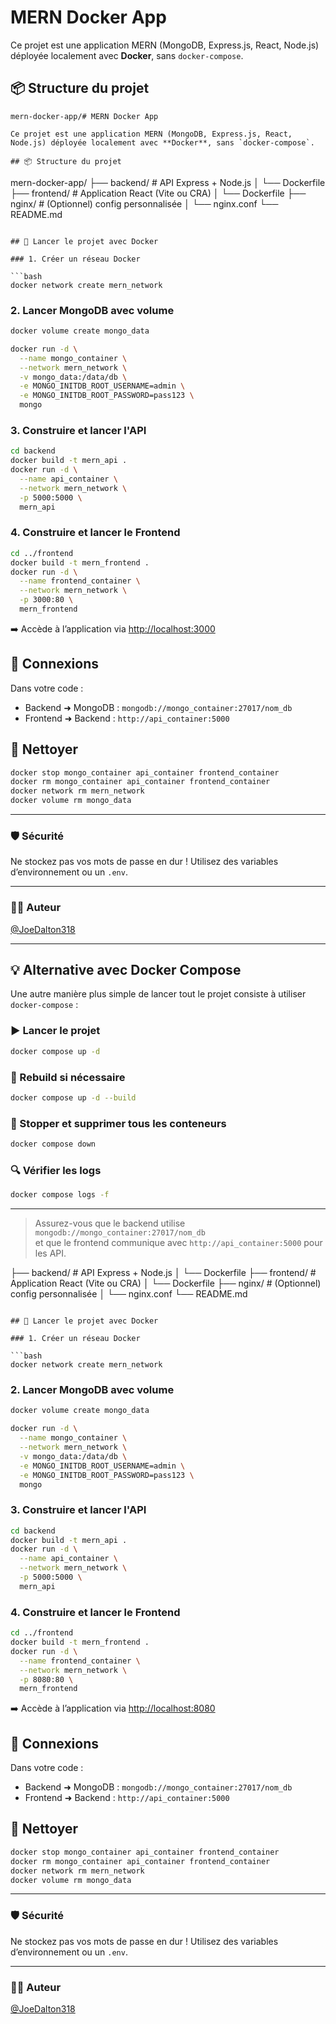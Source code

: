 # MERN Docker App

Ce projet est une application MERN (MongoDB, Express.js, React, Node.js) déployée localement avec **Docker**, sans `docker-compose`.

## 📦 Structure du projet

```
mern-docker-app/# MERN Docker App

Ce projet est une application MERN (MongoDB, Express.js, React, Node.js) déployée localement avec **Docker**, sans `docker-compose`.

## 📦 Structure du projet

```
mern-docker-app/
├── backend/           # API Express + Node.js
│   └── Dockerfile
├── frontend/          # Application React (Vite ou CRA)
│   └── Dockerfile
├── nginx/             # (Optionnel) config personnalisée
│   └── nginx.conf
└── README.md
```

## 🚀 Lancer le projet avec Docker

### 1. Créer un réseau Docker

```bash
docker network create mern_network
```

### 2. Lancer MongoDB avec volume

```bash
docker volume create mongo_data

docker run -d \
  --name mongo_container \
  --network mern_network \
  -v mongo_data:/data/db \
  -e MONGO_INITDB_ROOT_USERNAME=admin \
  -e MONGO_INITDB_ROOT_PASSWORD=pass123 \
  mongo
```

### 3. Construire et lancer l'API

```bash
cd backend
docker build -t mern_api .
docker run -d \
  --name api_container \
  --network mern_network \
  -p 5000:5000 \
  mern_api
```

### 4. Construire et lancer le Frontend

```bash
cd ../frontend
docker build -t mern_frontend .
docker run -d \
  --name frontend_container \
  --network mern_network \
  -p 3000:80 \
  mern_frontend
```

➡️ Accède à l’application via [http://localhost:3000](http://localhost:3000)

## 🔧 Connexions

Dans votre code :

- Backend ➜ MongoDB : `mongodb://mongo_container:27017/nom_db`
- Frontend ➜ Backend : `http://api_container:5000`

## 🧹 Nettoyer

```bash
docker stop mongo_container api_container frontend_container
docker rm mongo_container api_container frontend_container
docker network rm mern_network
docker volume rm mongo_data
```

---

### 🛡️ Sécurité

Ne stockez pas vos mots de passe en dur ! Utilisez des variables d’environnement ou un `.env`.

---

### 👨‍💻 Auteur

[@JoeDalton318](https://github.com/JoeDalton318)

---

## 💡 Alternative avec Docker Compose

Une autre manière plus simple de lancer tout le projet consiste à utiliser `docker-compose` :

### ▶️ Lancer le projet

```bash
docker compose up -d
```

### 🔄 Rebuild si nécessaire

```bash
docker compose up -d --build
```

### 🛑 Stopper et supprimer tous les conteneurs

```bash
docker compose down
```

### 🔍 Vérifier les logs

```bash
docker compose logs -f
```

---

> Assurez-vous que le backend utilise `mongodb://mongo_container:27017/nom_db`  
> et que le frontend communique avec `http://api_container:5000` pour les API.

├── backend/           # API Express + Node.js
│   └── Dockerfile
├── frontend/          # Application React (Vite ou CRA)
│   └── Dockerfile
├── nginx/             # (Optionnel) config personnalisée
│   └── nginx.conf
└── README.md
```

## 🚀 Lancer le projet avec Docker

### 1. Créer un réseau Docker

```bash
docker network create mern_network
```

### 2. Lancer MongoDB avec volume

```bash
docker volume create mongo_data

docker run -d \
  --name mongo_container \
  --network mern_network \
  -v mongo_data:/data/db \
  -e MONGO_INITDB_ROOT_USERNAME=admin \
  -e MONGO_INITDB_ROOT_PASSWORD=pass123 \
  mongo
```

### 3. Construire et lancer l'API

```bash
cd backend
docker build -t mern_api .
docker run -d \
  --name api_container \
  --network mern_network \
  -p 5000:5000 \
  mern_api
```

### 4. Construire et lancer le Frontend

```bash
cd ../frontend
docker build -t mern_frontend .
docker run -d \
  --name frontend_container \
  --network mern_network \
  -p 8080:80 \
  mern_frontend
```

➡️ Accède à l’application via [http://localhost:8080](http://localhost:8080)

## 🔧 Connexions

Dans votre code :

- Backend ➜ MongoDB : `mongodb://mongo_container:27017/nom_db`
- Frontend ➜ Backend : `http://api_container:5000`

## 🧹 Nettoyer

```bash
docker stop mongo_container api_container frontend_container
docker rm mongo_container api_container frontend_container
docker network rm mern_network
docker volume rm mongo_data
```

---

### 🛡️ Sécurité

Ne stockez pas vos mots de passe en dur ! Utilisez des variables d’environnement ou un `.env`.

---

### 👨‍💻 Auteur

[@JoeDalton318](https://github.com/JoeDalton318)
